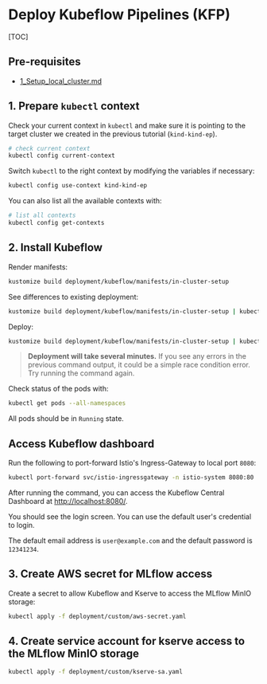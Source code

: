 <h1>Deploy Kubeflow Pipelines (KFP)</h1>

[TOC]

## Pre-requisites

- [1_Setup_local_cluster.md](1_Setup_local_cluster.md)

## 1. Prepare `kubectl` context

Check your current context in `kubectl` and make sure it is pointing to the target cluster we created in the previous tutorial (`kind-kind-ep`). 

```bash
# check current context
kubectl config current-context
```

Switch `kubectl` to the right context by modifying the variables if necessary:

```bash
kubectl config use-context kind-kind-ep
```

You can also list all the available contexts with:

```bash
# list all contexts
kubectl config get-contexts
```

## 2. Install Kubeflow

Render manifests:

```bash
kustomize build deployment/kubeflow/manifests/in-cluster-setup
```

See differences to existing deployment:

```bash
kustomize build deployment/kubeflow/manifests/in-cluster-setup | kubectl diff -f -
```

Deploy:

```bash
kustomize build deployment/kubeflow/manifests/in-cluster-setup | kubectl apply -f -
```

> **Deployment will take several minutes.** If you see any errors in the previous
> command output, it could be a simple race condition error. Try running the command
> again.

Check status of the pods with:

```bash
kubectl get pods --all-namespaces
```

All pods should be in `Running` state.


## Access Kubeflow dashboard

Run the following to port-forward Istio's Ingress-Gateway to local port `8080`:

```sh
kubectl port-forward svc/istio-ingressgateway -n istio-system 8080:80
```

After running the command, you can access the Kubeflow Central Dashboard at [http://localhost:8080/](http://localhost:8080/).

You should see the login screen. You can use the default user's credential to login. 

The default email address is `user@example.com` and the default password is `12341234`.


## 3. Create AWS secret for MLflow access

Create a secret to allow Kubeflow and Kserve to access the MLflow MinIO storage:

```bash
kubectl apply -f deployment/custom/aws-secret.yaml
```

## 4. Create service account for kserve access to the MLflow MinIO storage

```bash
kubectl apply -f deployment/custom/kserve-sa.yaml
```
